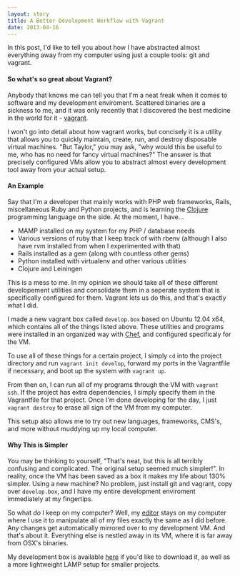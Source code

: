 ```yaml
---
layout: story
title: A Better Development Workflow with Vagrant
date: 2013-04-16
---
```


In this post, I'd like to tell you about how I have abstracted almost everything away from my computer using just a couple tools: git and vagrant.

#### So what's so great about Vagrant?

Anybody that knows me can tell you that I'm a neat freak when it comes to software and my development enviroment. Scattered binaries are a sickness to me, and it was only recently that I discovered the best medicine in the world for it - [vagrant][1].

I won't go into detail about how vagrant works, but concisely it is a utility that allows you to quickly maintain, create, run, and destroy disposable virtual machines. "But Taylor," you may ask, "why would this be useful to me, who has no need for fancy virtual machines?" The answer is that precisely configured VMs allow you to abstract almost every development tool away from your actual setup.

#### An Example

Say that I'm a developer that mainly works with PHP web frameworks, Rails, miscellaneous Ruby and Python projects, and is learning the [Clojure][2] programming language on the side. At the moment, I have...

- MAMP installed on my system for my PHP / database needs
- Various versions of ruby that I keep track of with rbenv (although I also have rvm installed from when I experimented with that)
- Rails installed as a gem (along with countless other gems)
- Python installed with virtualenv and other various utilities
- Clojure and Leiningen

This is a mess to me. In my opinion we should take all of these different developement utilities and consolidate them in a seperate system that is specifically configured for them. Vagrant lets us do this, and that's exactly what I did.

I made a new vagrant box called `develop.box` based on Ubuntu 12.04 x64, which contains all of the things listed above. These utilities and programs were installed in an organized way with [Chef][3], and configured specificaly for the VM.

To use all of these things for a certain project, I simply `cd` into the project directory and run `vagrant init develop`, forward my ports in the Vagrantfile if necessary, and boot up the system with `vagrant up`.

From then on, I can run all of my programs through the VM with `vagrant ssh`. If the project has extra dependencies, I simply specify them in the Vagrantfile for that project. Once I'm done developing for the day, I just `vagrant destroy` to erase all sign of the VM from my computer.

This setup also allows me to try out new languages, frameworks, CMS's, and more without muddying up my local computer.

#### Why This is Simpler

You may be thinking to yourself, "That's neat, but this is all terribly confusing and complicated. The original setup seemed much simpler!". In reality, once the VM has been saved as a box it makes my life about 130% simpler. Using a new machine? No problem, just install git and vagrant, copy over `develop.box`, and I have my entire development enviroment immediately at my fingertips.

So what *do* I keep on my computer? Well, my [editor][4] stays on my computer where I use it to manipulate all of my files exactly the same as I did before. Any changes get automatically mirrored over to my development VM. And that's about it. Everything else is nestled away in its VM, where it is far away from OSX's binaries.

My development box is available [here][5] if you'd like to download it, as well as a more lightweight LAMP setup for smaller projects.

[1]: http://www.vagrantup.com/
[2]: http://clojure.org/
[3]: http://www.opscode.com/chef/
[4]: http://www.sublimetext.com/
[5]: http://files.taylorlapeyre.me/treasure/boxes/
